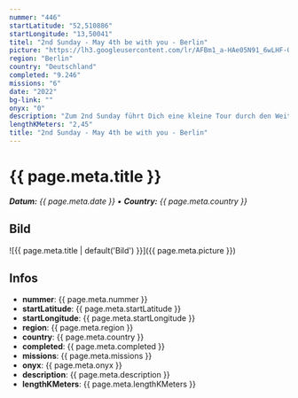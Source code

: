 ```yaml
---
nummer: "446"
startLatitude: "52,510886"
startLongitude: "13,50041"
titel: "2nd Sunday - May 4th be with you - Berlin"
picture: "https://lh3.googleusercontent.com/lr/AFBm1_a-HAe05N91_6wLHF-OLYA_7XgTVCWYaDBZ3kfLs8EgVtM3JORPcAZW3FxvgndFXsPSPt1ZvV7owQlhuJ-YCid1WXAwraZbXb4R1xRm8MSpEWP1mMe6VdieS3ZRgk1l_wEfnLbQgjOxVEIha9SQpIONsQ0uTpCxWeMSh7IgiOqIm_aQ22XlJqML6m_Vn6ESaz1Wv0jnmiSsuPykq6hrb32Le7Qn85pi9zEXnkIbby4NFgDrYN72AB7QFkEUKhzeIo4EZCc_wMvX-gVklPiv6iiTMklUcYVuZpMp4103NjKQYLn1UCipgvM3XylCE2pem4sMDd5eQeeKViEZh6QpcvdNcK5zaBrfHROAt5Mr2uqoBDjOVZTB73sKgUzFetvQci8FyFEWc2YayXG67DPx3u-PjX9UVhPPw-gi4c47xt-Noc1qL6MHWscqhx_9DF0G5PL1LfWFo5P5hHDkh-f9iiLXfsVSMijflwdn7ckHNCd9WuS-ybXJlSXRACAYAFdmKXZMSPn9DZFLr07d3dCOKxYAvYCVBURmOwBVwxU8qADemKsj9i92NsSq10Dald9j83qCYwAEhUrxvOGiZHpQYcecDMoFc8c17R-14_l_gpZr7u8RqcX0P8U2v7Ql5tbVgJCanGzO1T9nZPFIcoj_SpWNdvrctboTFRM-RvIwQCOhz1KNT9efdkvPj9sM1H88vR1EQjDUfgvR68JmDEUMtjL-m6a9QtGTPlX2kVAq09EpIGuXoJeHwETf3yudfrZizlRuR9RIT_3naAJW5m7xT7PQ-h9UwDWTegGuz1tZF7N-Shubyq5oLOZjuKp-c7WuoBrdmNrRgkhiak9T-wQoNl7bsYSs1R0NafbV24veBtWj41zGQnoz0fHzqQGzHplKb4RREH-2"
region: "Berlin"
country: "Deutschland"
completed: "9.246"
missions: "6"
date: "2022"
bg-link: ""
onyx: "0"
description: "Zum 2nd Sunday führt Dich eine kleine Tour durch den Weitlingkiez von Lichtenberg. Start und Endpunkt sind U+S Lichtenberg.\nThis graphic is submitted / accepted around the Globe in different cities"
lengthKMeters: "2,45"
title: "2nd Sunday - May 4th be with you - Berlin"
---
```


# {{ page.meta.title }}
_**Datum:** {{ page.meta.date }} • **Country:** {{ page.meta.country }}_

## Bild
![{{ page.meta.title | default('Bild') }}]({{ page.meta.picture }})

## Infos
- **nummer**: {{ page.meta.nummer }}
- **startLatitude**: {{ page.meta.startLatitude }}
- **startLongitude**: {{ page.meta.startLongitude }}
- **region**: {{ page.meta.region }}
- **country**: {{ page.meta.country }}
- **completed**: {{ page.meta.completed }}
- **missions**: {{ page.meta.missions }}
- **onyx**: {{ page.meta.onyx }}
- **description**: {{ page.meta.description }}
- **lengthKMeters**: {{ page.meta.lengthKMeters }}

